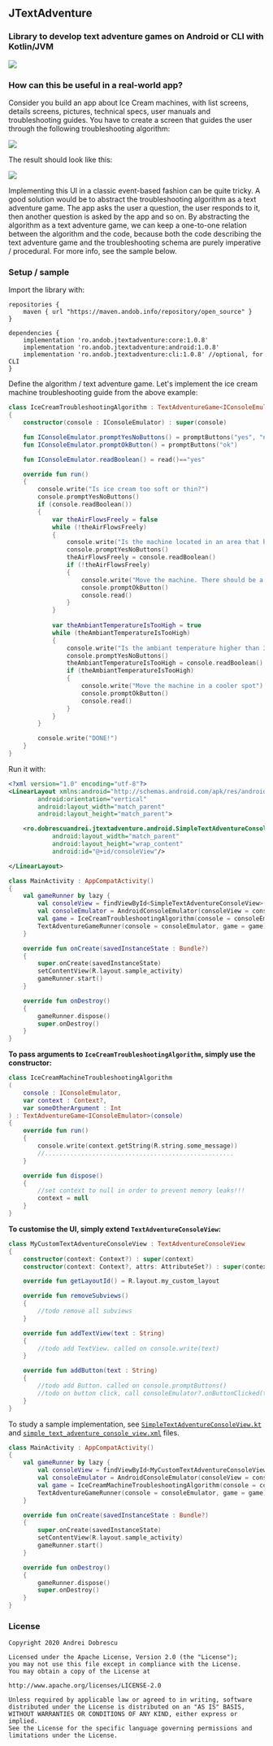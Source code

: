 ## JTextAdventure

### Library to develop text adventure games on Android or CLI with Kotlin/JVM

<img src="https://raw.githubusercontent.com/andob/JTextAdventure/master/DEMO_CLI.gif"/>

### How can this be useful in a real-world app?

Consider you build an app about Ice Cream machines, with list screens, details screens, pictures, technical specs, user manuals and troubleshooting guides. You have to create a screen that guides the user through the following troubleshooting algorithm:

<img src="https://raw.githubusercontent.com/andob/JTextAdventure/master/IceCreamTroubleshootingSchema.png"/>

The result should look like this:

<img src="https://raw.githubusercontent.com/andob/JTextAdventure/master/DEMO_ANDROID.gif"/>

Implementing this UI in a classic event-based fashion can be quite tricky. A good solution would be to abstract the troubleshooting algorithm as a text adventure game. The app asks the user a question, the user responds to it, then another question is asked by the app and so on. By abstracting the algorithm as a text adventure game, we can keep a one-to-one relation between the algorithm and the code, because both the code describing the text adventure game and the troubleshooting schema are purely imperative / procedural. For more info, see the sample below. 

### Setup / sample

Import the library with:

```
repositories {
    maven { url "https://maven.andob.info/repository/open_source" }
}
```

```
dependencies {
    implementation 'ro.andob.jtextadventure:core:1.0.8'
    implementation 'ro.andob.jtextadventure:android:1.0.8'
    implementation 'ro.andob.jtextadventure:cli:1.0.8' //optional, for CLI
}
`````

Define the algorithm / text adventure game. Let's implement the ice cream machine troubleshooting guide from the above example:

```kotlin
class IceCreamTroubleshootingAlgorithm : TextAdventureGame<IConsoleEmulator>
{
    constructor(console : IConsoleEmulator) : super(console)

    fun IConsoleEmulator.promptYesNoButtons() = promptButtons("yes", "no")
    fun IConsoleEmulator.promptOkButton() = promptButtons("ok")

    fun IConsoleEmulator.readBoolean() = read()=="yes"

    override fun run()
    {
        console.write("Is ice cream too soft or thin?")
        console.promptYesNoButtons()
        if (console.readBoolean())
        {
            var theAirFlowsFreely = false
            while (!theAirFlowsFreely)
            {
                console.write("Is the machine located in an area that has enough space for the cool air to flow freely?")
                console.promptYesNoButtons()
                theAirFlowsFreely = console.readBoolean()
                if (!theAirFlowsFreely)
                {
                    console.write("Move the machine. There should be a minimum of three inches of air space on the sides of the unit.")
                    console.promptOkButton()
                    console.read()
                }
            }
            
            var theAmbiantTemperatureIsTooHigh = true
            while (theAmbiantTemperatureIsTooHigh)
            {
                console.write("Is the ambiant temperature higher than 37 degrees Celsius?")
                console.promptYesNoButtons()
                theAmbiantTemperatureIsTooHigh = console.readBoolean()
                if (theAmbiantTemperatureIsTooHigh)
                {
                    console.write("Move the machine in a cooler spot")
                    console.promptOkButton()
                    console.read()
                }
            }
        }

        console.write("DONE!")
    }
}
```

Run it with:

```xml
<?xml version="1.0" encoding="utf-8"?>
<LinearLayout xmlns:android="http://schemas.android.com/apk/res/android"
        android:orientation="vertical"
        android:layout_width="match_parent"
        android:layout_height="match_parent">

    <ro.dobrescuandrei.jtextadventure.android.SimpleTextAdventureConsoleView
            android:layout_width="match_parent"
            android:layout_height="wrap_content"
            android:id="@+id/consoleView"/>

</LinearLayout>
```



```kotlin
class MainActivity : AppCompatActivity()
{
    val gameRunner by lazy {
        val consoleView = findViewById<SimpleTextAdventureConsoleView>(R.id.consoleView)
        val consoleEmulator = AndroidConsoleEmulator(consoleView = consoleView)
        val game = IceCreamTroubleshootingAlgorithm(console = consoleEmulator)
        TextAdventureGameRunner(console = consoleEmulator, game = game)
    }

    override fun onCreate(savedInstanceState : Bundle?)
    {
        super.onCreate(savedInstanceState)
        setContentView(R.layout.sample_activity)
        gameRunner.start()
    }

    override fun onDestroy()
    {
        gameRunner.dispose()
        super.onDestroy()
    }
}
```

**To pass arguments to ``IceCreamTroubleshootingAlgorithm``, simply use the constructor:**

```kotlin
class IceCreamMachineTroubleshootingAlgorithm
(
    console : IConsoleEmulator,
    var context : Context?,
    var someOtherArgument : Int
) : TextAdventureGame<IConsoleEmulator>(console)
{
    override fun run()
    {
        console.write(context.getString(R.string.some_message))
        //....................................................
    }

    override fun dispose()
    {
        //set context to null in order to prevent memory leaks!!!
        context = null
    }
}
```

**To customise the UI, simply extend ``TextAdventureConsoleView``:**

```kotlin
class MyCustomTextAdventureConsoleView : TextAdventureConsoleView
{
    constructor(context: Context?) : super(context)
    constructor(context: Context?, attrs: AttributeSet?) : super(context, attrs)

    override fun getLayoutId() = R.layout.my_custom_layout

    override fun removeSubviews()
    {
        //todo remove all subviews
    }

    override fun addTextView(text : String)
    {
        //todo add TextView. called on console.write(text)
    }

    override fun addButton(text : String)
    {
        //todo add Button. called on console.promptButtons()
        //todo on button click, call consoleEmulator?.onButtonClicked(text)
    }
}
```

To study a sample implementation, see [``SimpleTextAdventureConsoleView.kt``](https://github.com/andob/JTextAdventure/blob/master/jtextadventure-android/src/main/java/ro/dobrescuandrei/jtextadventure/android/SimpleTextAdventureConsoleView.kt) and [``simple_text_adventure_console_view.xml``](https://github.com/andob/JTextAdventure/blob/master/jtextadventure-android/src/main/res/layout/simple_text_adventure_console_view.xml) files.

```kotlin
class MainActivity : AppCompatActivity()
{
    val gameRunner by lazy {
        val consoleView = findViewById<MyCustomTextAdventureConsoleView>(R.id.consoleView)
        val consoleEmulator = AndroidConsoleEmulator(consoleView = consoleView, context = this, someOtherArgument = 4)
        val game = IceCreamMachineTroubleshootingAlgorithm(console = consoleEmulator)
        TextAdventureGameRunner(console = consoleEmulator, game = game)
    }

    override fun onCreate(savedInstanceState : Bundle?)
    {
        super.onCreate(savedInstanceState)
        setContentView(R.layout.sample_activity)
        gameRunner.start()
    }

    override fun onDestroy()
    {
        gameRunner.dispose()
        super.onDestroy()
    }
}
```

### License

```
Copyright 2020 Andrei Dobrescu

Licensed under the Apache License, Version 2.0 (the "License");
you may not use this file except in compliance with the License.
You may obtain a copy of the License at

http://www.apache.org/licenses/LICENSE-2.0

Unless required by applicable law or agreed to in writing, software
distributed under the License is distributed on an "AS IS" BASIS,
WITHOUT WARRANTIES OR CONDITIONS OF ANY KIND, either express or implied.
See the License for the specific language governing permissions and
limitations under the License.
```
